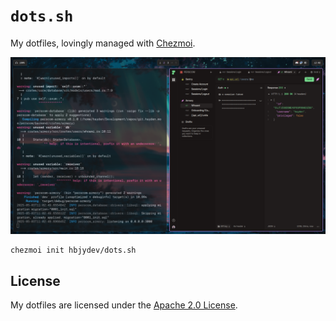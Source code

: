 # `dots.sh`

My dotfiles, lovingly managed with [Chezmoi](https://chezmoi.io).

![My desktop in Hyprland](./.screenshot.png)

```
chezmoi init hbjydev/dots.sh
```

## License

My dotfiles are licensed under the [Apache 2.0 License](./LICENSE).
